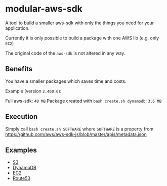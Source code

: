 # modular-aws-sdk

A tool to build a smaller aws-sdk with only the things you need for your application.

Currently it is only possible to build a package with one AWS lib (e.g. only `EC2`)

The original code of the `aws-sdk` is not altered in any way.

## Benefits

You have a smaller packages which saves time and costs.

Example (version `2.460.0`):

Full aws-sdk: `40 MB`
Package created with `bash create.sh dynamodb`: `3,6 MB`

## Execution

Simply call `bash create.sh SOFTWARE` where `SOFTWARE` is a property from https://github.com/aws/aws-sdk-js/blob/master/apis/metadata.json

## Examples

* [S3](https://www.npmjs.com/package/modular-aws-sdk-s3)
* [DynamoDB](https://www.npmjs.com/package/modular-aws-sdk-dynamodb)
* [EC2](https://www.npmjs.com/package/modular-aws-sdk-ec2)
* [Route53](https://www.npmjs.com/package/modular-aws-sdk-route53)